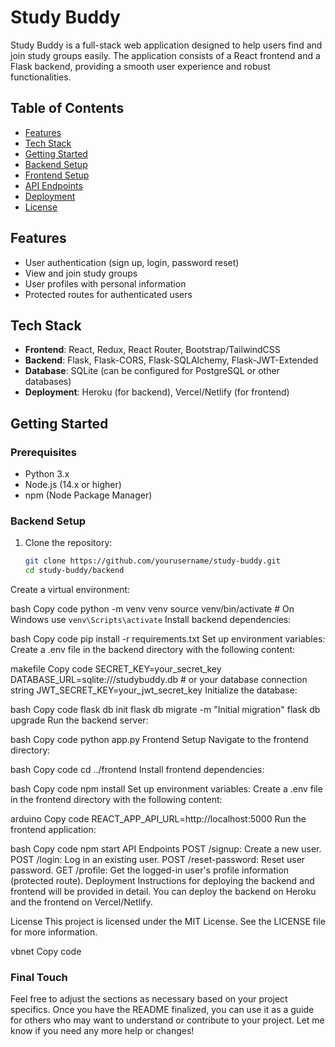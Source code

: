 # Study Buddy

Study Buddy is a full-stack web application designed to help users find and join study groups easily. The application consists of a React frontend and a Flask backend, providing a smooth user experience and robust functionalities.

## Table of Contents
- [Features](#features)
- [Tech Stack](#tech-stack)
- [Getting Started](#getting-started)
- [Backend Setup](#backend-setup)
- [Frontend Setup](#frontend-setup)
- [API Endpoints](#api-endpoints)
- [Deployment](#deployment)
- [License](#license)

## Features
- User authentication (sign up, login, password reset)
- View and join study groups
- User profiles with personal information
- Protected routes for authenticated users

## Tech Stack
- **Frontend**: React, Redux, React Router, Bootstrap/TailwindCSS
- **Backend**: Flask, Flask-CORS, Flask-SQLAlchemy, Flask-JWT-Extended
- **Database**: SQLite (can be configured for PostgreSQL or other databases)
- **Deployment**: Heroku (for backend), Vercel/Netlify (for frontend)

## Getting Started

### Prerequisites
- Python 3.x
- Node.js (14.x or higher)
- npm (Node Package Manager)

### Backend Setup
1. Clone the repository:
   ```bash
   git clone https://github.com/yourusername/study-buddy.git
   cd study-buddy/backend
Create a virtual environment:

bash
Copy code
python -m venv venv
source venv/bin/activate  # On Windows use `venv\Scripts\activate`
Install backend dependencies:

bash
Copy code
pip install -r requirements.txt
Set up environment variables: Create a .env file in the backend directory with the following content:

makefile
Copy code
SECRET_KEY=your_secret_key
DATABASE_URL=sqlite:///studybuddy.db  # or your database connection string
JWT_SECRET_KEY=your_jwt_secret_key
Initialize the database:

bash
Copy code
flask db init
flask db migrate -m "Initial migration"
flask db upgrade
Run the backend server:

bash
Copy code
python app.py
Frontend Setup
Navigate to the frontend directory:

bash
Copy code
cd ../frontend
Install frontend dependencies:

bash
Copy code
npm install
Set up environment variables: Create a .env file in the frontend directory with the following content:

arduino
Copy code
REACT_APP_API_URL=http://localhost:5000
Run the frontend application:

bash
Copy code
npm start
API Endpoints
POST /signup: Create a new user.
POST /login: Log in an existing user.
POST /reset-password: Reset user password.
GET /profile: Get the logged-in user's profile information (protected route).
Deployment
Instructions for deploying the backend and frontend will be provided in detail. You can deploy the backend on Heroku and the frontend on Vercel/Netlify.

License
This project is licensed under the MIT License. See the LICENSE file for more information.

vbnet
Copy code



### Final Touch

Feel free to adjust the sections as necessary based on your project specifics. Once you have the README finalized, you can use it as a guide for others who may want to understand or contribute to your project. Let me know if you need any more help or changes!